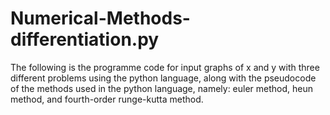 # Numerical-Methods-differentiation.py
The following is the programme code for input graphs of x and y with three different problems using the python language, along with the pseudocode of the methods used in the python language, namely: euler method, heun method, and fourth-order runge-kutta method.
